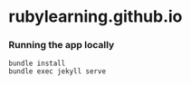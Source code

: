 # rubylearning.github.io


### Running the app locally

```
bundle install
bundle exec jekyll serve
```
